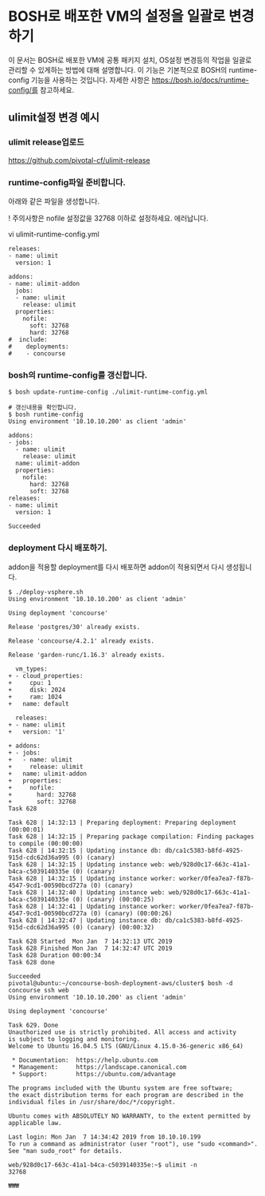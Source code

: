
# BOSH로 배포한 VM의 설정을 일괄로 변경하기
이 문서는 BOSH로 배포한 VM에 공통 패키지 설치, OS설정 변경등의 작업을 일괄로 관리할 수 있게하는 방법에 대해 설명합니다.
이 기능은 기본적으로 BOSH의 runtime-config 기능을 사용하는 것입니다. 자세한 사항은 https://bosh.io/docs/runtime-config/를 참고하세요.

## ulimit설정 변경 예시


### ulimit release업로드
https://github.com/pivotal-cf/ulimit-release

###  runtime-config파일 준비합니다.
아래와 같은 파일을 생성합니다.

! 주의사항은  nofile 설정값을 32768 이하로 설정하세요. 에러납니다.

vi ulimit-runtime-config.yml

```
releases:
- name: ulimit
  version: 1

addons:
- name: ulimit-addon
  jobs:
  - name: ulimit
    release: ulimit
  properties:
    nofile:
      soft: 32768  
      hard: 32768
#  include:
#    deployments:
#    - concourse
```

###  bosh의 runtime-config를 갱신합니다.

```
$ bosh update-runtime-config ./ulimit-runtime-config.yml

# 갱신내용을 확인합니다.
$ bosh runtime-config
Using environment '10.10.10.200' as client 'admin'

addons:
- jobs:
  - name: ulimit
    release: ulimit
  name: ulimit-addon
  properties:
    nofile:
      hard: 32768
      soft: 32768
releases:
- name: ulimit
  version: 1

Succeeded
```

### deployment 다시 배포하기.
addon을 적용할 deployment를 다시 배포하면 addon이 적용되면서 다시 생성됩니다.


```
$ ./deploy-vsphere.sh
Using environment '10.10.10.200' as client 'admin'

Using deployment 'concourse'

Release 'postgres/30' already exists.

Release 'concourse/4.2.1' already exists.

Release 'garden-runc/1.16.3' already exists.

  vm_types:
+ - cloud_properties:
+     cpu: 1
+     disk: 2024
+     ram: 1024
+   name: default

  releases:
+ - name: ulimit
+   version: '1'

+ addons:
+ - jobs:
+   - name: ulimit
+     release: ulimit
+   name: ulimit-addon
+   properties:
+     nofile:
+       hard: 32768
+       soft: 32768
Task 628

Task 628 | 14:32:13 | Preparing deployment: Preparing deployment (00:00:01)
Task 628 | 14:32:15 | Preparing package compilation: Finding packages to compile (00:00:00)
Task 628 | 14:32:15 | Updating instance db: db/ca1c5383-b8fd-4925-915d-cdc62d36a995 (0) (canary)
Task 628 | 14:32:15 | Updating instance web: web/928d0c17-663c-41a1-b4ca-c5039140335e (0) (canary)
Task 628 | 14:32:15 | Updating instance worker: worker/0fea7ea7-f87b-4547-9cd1-00590bcd727a (0) (canary)
Task 628 | 14:32:40 | Updating instance web: web/928d0c17-663c-41a1-b4ca-c5039140335e (0) (canary) (00:00:25)
Task 628 | 14:32:41 | Updating instance worker: worker/0fea7ea7-f87b-4547-9cd1-00590bcd727a (0) (canary) (00:00:26)
Task 628 | 14:32:47 | Updating instance db: db/ca1c5383-b8fd-4925-915d-cdc62d36a995 (0) (canary) (00:00:32)

Task 628 Started  Mon Jan  7 14:32:13 UTC 2019
Task 628 Finished Mon Jan  7 14:32:47 UTC 2019
Task 628 Duration 00:00:34
Task 628 done

Succeeded
pivotal@ubuntu:~/concourse-bosh-deployment-aws/cluster$ bosh -d concourse ssh web
Using environment '10.10.10.200' as client 'admin'

Using deployment 'concourse'

Task 629. Done
Unauthorized use is strictly prohibited. All access and activity
is subject to logging and monitoring.
Welcome to Ubuntu 16.04.5 LTS (GNU/Linux 4.15.0-36-generic x86_64)

 * Documentation:  https://help.ubuntu.com
 * Management:     https://landscape.canonical.com
 * Support:        https://ubuntu.com/advantage

The programs included with the Ubuntu system are free software;
the exact distribution terms for each program are described in the
individual files in /usr/share/doc/*/copyright.

Ubuntu comes with ABSOLUTELY NO WARRANTY, to the extent permitted by
applicable law.

Last login: Mon Jan  7 14:34:42 2019 from 10.10.10.199
To run a command as administrator (user "root"), use "sudo <command>".
See "man sudo_root" for details.

web/928d0c17-663c-41a1-b4ca-c5039140335e:~$ ulimit -n
32768

₩₩₩
